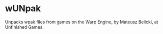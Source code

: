 # wUNpak
Unpacks wpak files from games on the Warp Engine, by Mateusz Belicki, at Unfinished Games.
